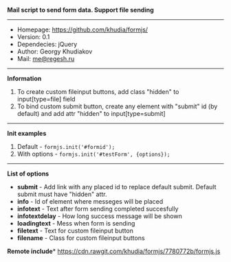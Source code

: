 **Mail script to send form data. Support file sending**

----------

 - Homepage: https://github.com/khudia/formjs/ 
 - Version:  0.1
 - Dependecies:  jQuery
 - Author: Georgy Khudiakov
 - Mail: me@regesh.ru

----------

**Information**

 1. To create custom fileinput buttons, add class "hidden" to
    input[type=file] field 
 2. To bind custom submit button, create any
    element with "submit" id (by default) and add attr "hidden" to
  input[type=submit]

----------
**Init examples**
 1. Default
		  - `formjs.init('#formid');`
 2. With options
		 - `formjs.init('#testForm', {options});` 
      

----------
**List of options**

 - **submit** - Add link with any placed id to replace default submit. Default submit must have "hidden" attr.
 -  **info** - Id of element where messeges will be placed
 - **infotext** - Text after form sending completed succesfully
 -  **infotextdelay** - How long success message will be shown
 - **loadingtext** - Mess when form is sending
 - **filetext** - Text for custom fileinput button
 - **filename** - Class for custom fileinput buttons
 
 **Remote include***
 https://cdn.rawgit.com/khudia/formjs/7780772b/formjs.js
